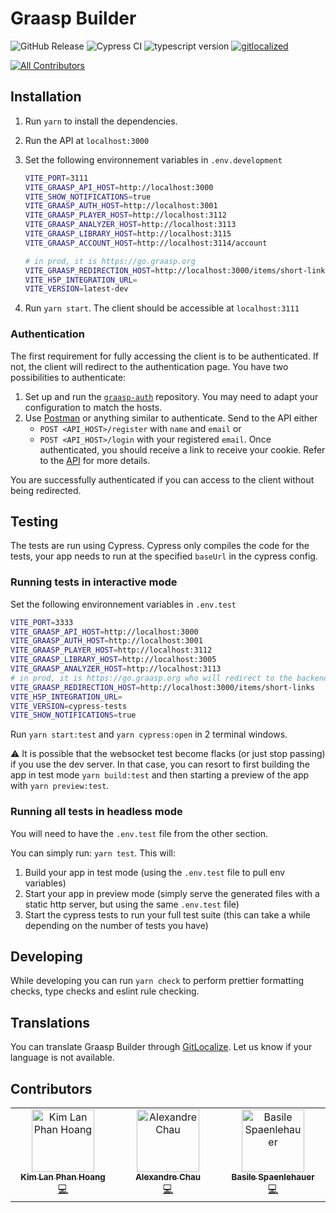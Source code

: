 # Graasp Builder

![GitHub Release](https://img.shields.io/github/release/graasp/graasp-builder)
![Cypress CI](https://github.com/graasp/graasp-builder/actions/workflows/ci.yml/badge.svg?branch=main)
![typescript version](https://img.shields.io/github/package-json/dependency-version/graasp/graasp-builder/dev/typescript)
[![gitlocalized](https://gitlocalize.com/repo/8885/whole_project/badge.svg)](https://gitlocalize.com/repo/8885/whole_project?utm_source=badge)

<!-- ALL-CONTRIBUTORS-BADGE:START - Do not remove or modify this section -->

[![All Contributors](https://img.shields.io/badge/all_contributors-2-orange.svg?style=flat-square)](#contributors)

<!-- ALL-CONTRIBUTORS-BADGE:END -->

## Installation

1. Run `yarn` to install the dependencies.
2. Run the API at `localhost:3000`
3. Set the following environnement variables in `.env.development`

    ```sh
    VITE_PORT=3111
    VITE_GRAASP_API_HOST=http://localhost:3000
    VITE_SHOW_NOTIFICATIONS=true
    VITE_GRAASP_AUTH_HOST=http://localhost:3001
    VITE_GRAASP_PLAYER_HOST=http://localhost:3112
    VITE_GRAASP_ANALYZER_HOST=http://localhost:3113
    VITE_GRAASP_LIBRARY_HOST=http://localhost:3115
    VITE_GRAASP_ACCOUNT_HOST=http://localhost:3114/account

    # in prod, it is https://go.graasp.org
    VITE_GRAASP_REDIRECTION_HOST=http://localhost:3000/items/short-links
    VITE_H5P_INTEGRATION_URL=
    VITE_VERSION=latest-dev
    ```

4. Run `yarn start`. The client should be accessible at `localhost:3111`

### Authentication

The first requirement for fully accessing the client is to be authenticated. If not, the client will redirect to the authentication page. You have two possibilities to authenticate:

1. Set up and run the [`graasp-auth`](https://github.com/graasp/graasp-auth) repository. You may need to adapt your configuration to match the hosts.
2. Use [Postman](https://www.postman.com/) or anything similar to authenticate. Send to the API either
   - `POST <API_HOST>/register` with `name` and `email` or
   - `POST <API_HOST>/login` with your registered `email`.
     Once authenticated, you should receive a link to receive your cookie. Refer to the [API](https://github.com/graasp/graasp) for more details.

You are successfully authenticated if you can access to the client without being redirected.

## Testing

The tests are run using Cypress. Cypress only compiles the code for the tests, your app needs to run at the specified `baseUrl` in the cypress config.

### Running tests in interactive mode

Set the following environnement variables in `.env.test`

```sh
VITE_PORT=3333
VITE_GRAASP_API_HOST=http://localhost:3000
VITE_GRAASP_AUTH_HOST=http://localhost:3001
VITE_GRAASP_PLAYER_HOST=http://localhost:3112
VITE_GRAASP_LIBRARY_HOST=http://localhost:3005
VITE_GRAASP_ANALYZER_HOST=http://localhost:3113
# in prod, it is https://go.graasp.org who will redirect to the backend
VITE_GRAASP_REDIRECTION_HOST=http://localhost:3000/items/short-links
VITE_H5P_INTEGRATION_URL=
VITE_VERSION=cypress-tests
VITE_SHOW_NOTIFICATIONS=true
```

Run `yarn start:test` and `yarn cypress:open` in 2 terminal windows.

:warning: It is possible that the websocket test become flacks (or just stop passing) if you use the dev server. In that case, you can resort to first building the app in test mode `yarn build:test` and then starting a preview of the app with `yarn preview:test`.

### Running all tests in headless mode

You will need to have the `.env.test` file from the other section.

You can simply run: `yarn test`. This will:

1. Build your app in test mode (using the `.env.test` file to pull env variables)
2. Start your app in preview mode (simply serve the generated files with a static http server, but using the same `.env.test` file)
3. Start the cypress tests to run your full test suite (this can take a while depending on the number of tests you have)

## Developing

While developing you can run `yarn check` to perform prettier formatting checks, type checks and eslint rule checking.

## Translations

You can translate Graasp Builder through [GitLocalize](https://gitlocalize.com/repo/8885). Let us know if your language is not available.

## Contributors

<!-- ALL-CONTRIBUTORS-LIST:START - Do not remove or modify this section -->
<!-- prettier-ignore-start -->
<!-- markdownlint-disable -->
<table>
  <tbody>
    <tr>
      <td align="center" valign="top" width="14.28%"><a href="https://www.linkedin.com/in/kim-lan-phan-hoang-a457bb130"><img src="https://avatars.githubusercontent.com/u/11229627?v=4?s=100" width="100px;" alt="Kim Lan Phan Hoang"/><br /><sub><b>Kim Lan Phan Hoang</b></sub></a><br /><a href="https://github.com/graasp/graasp-builder/commits?author=pyphilia" title="Code">💻</a></td>
      <td align="center" valign="top" width="14.28%"><a href="https://www.linkedin.com/in/chau-alexandre/"><img src="https://avatars.githubusercontent.com/u/14943421?v=4?s=100" width="100px;" alt="Alexandre Chau"/><br /><sub><b>Alexandre Chau</b></sub></a><br /><a href="https://github.com/graasp/graasp-builder/commits?author=dialexo" title="Code">💻</a></td>
      <td align="center" valign="top" width="14.28%"><a href="https://github.com/spaenleh"><img src="https://avatars.githubusercontent.com/u/39373170?v=4?s=100" width="100px;" alt="Basile Spaenlehauer"/><br /><sub><b>Basile Spaenlehauer</b></sub></a><br /><a href="https://github.com/graasp/graasp-builder/commits?author=spaenleh" title="Code">💻</a></td>
    </tr>
  </tbody>
</table>

<!-- markdownlint-restore -->
<!-- prettier-ignore-end -->

<!-- ALL-CONTRIBUTORS-LIST:END -->
